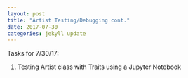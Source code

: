```yaml
---
layout: post
title: "Artist Testing/Debugging cont."
date: 2017-07-30
categories: jekyll update
---
```


Tasks for 7/30/17:
1. Testing Artist class with Traits using a Jupyter Notebook
